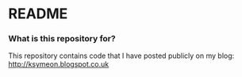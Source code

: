 # README #

### What is this repository for? ###

This repository contains code that I have posted publicly on my blog:
http://ksymeon.blogspot.co.uk